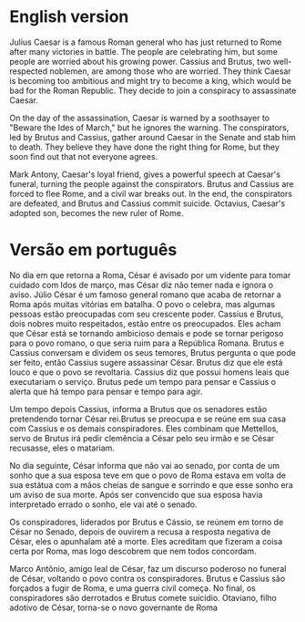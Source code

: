 # English version
Julius Caesar is a famous Roman general who has just returned to Rome after many victories in battle. The people are celebrating him, but some people are worried about his growing power. Cassius and Brutus, two well-respected noblemen, are among those who are worried. They think Caesar is becoming too ambitious and might try to become a king, which would be bad for the Roman Republic. They decide to join a conspiracy to assassinate Caesar.

On the day of the assassination, Caesar is warned by a soothsayer to "Beware the Ides of March," but he ignores the warning. The conspirators, led by Brutus and Cassius, gather around Caesar in the Senate and stab him to death. They believe they have done the right thing for Rome, but they soon find out that not everyone agrees.

Mark Antony, Caesar's loyal friend, gives a powerful speech at Caesar's funeral, turning the people against the conspirators. Brutus and Cassius are forced to flee Rome, and a civil war breaks out. In the end, the conspirators are defeated, and Brutus and Cassius commit suicide. Octavius, Caesar's adopted son, becomes the new ruler of Rome.
# Versão em português
No dia em que retorna a Roma, César é avisado por um vidente para tomar cuidado com Idos de março, mas César diz não temer nada e ignora o aviso. Júlio César é um famoso general romano que acaba de retornar a Roma após muitas vitórias em batalha. O povo o celebra, mas algumas pessoas estão preocupadas com seu crescente poder. Cassius e Brutus, dois nobres muito respeitados, estão entre os preocupados. Eles acham que César está se tornando ambicioso demais e pode se tornar perigoso para o povo romano, o que seria ruim para a República Romana. Brutus e Cassius conversam e dividem os seus temores, Brutus pergunta o que pode ser feito, então Cassius sugere assassinar César. Brutus diz que ele está louco e que o povo se revoltaria. Cassius diz que possui homens leais que executariam o serviço. Brutus pede um tempo para pensar e Cassius o alerta que há tempo para pensar e tempo para agir.

Um tempo depois  Cassius, informa a Brutus que os senadores estão pretendendo tornar César rei.Brutus se preocupa e se reúne em sua casa com Cassius e os demais conspiradores. Eles combinam que Mettellos, servo de Brutus irá pedir clemência a César pelo seu irmão e se César recusasse, eles o matariam.

No dia seguinte, César informa que não vai ao senado, por conta de um sonho que a sua esposa teve  em que o povo de Roma estava em volta de sua estátua com a mãos cheias de sangue e sorrindo e que esse sonho era um aviso de sua morte. Após ser convencido que sua esposa havia interpretado errado o sonho, ele vai até o senado.

Os conspiradores, liderados por Brutus e Cássio, se reúnem em torno de César no Senado, depois de ouvirem a recusa a resposta negativa de César, eles o  apunhalam até a morte. Eles acreditam que fizeram a coisa certa por Roma, mas logo descobrem que nem todos concordam.

Marco Antônio, amigo leal de César, faz um discurso poderoso no funeral de César, voltando o povo contra os conspiradores. Brutus e Cassius são forçados a fugir de Roma, e uma guerra civil começa. No final, os conspiradores são derrotados e Brutus comete suicídio. Otaviano, filho adotivo de César, torna-se o novo governante de Roma